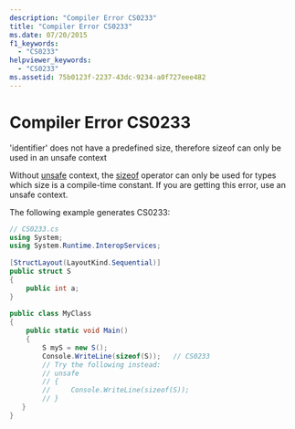 ```yaml
---
description: "Compiler Error CS0233"
title: "Compiler Error CS0233"
ms.date: 07/20/2015
f1_keywords: 
  - "CS0233"
helpviewer_keywords: 
  - "CS0233"
ms.assetid: 75b0123f-2237-43dc-9234-a0f727eee482
---
```

# Compiler Error CS0233
'identifier' does not have a predefined size, therefore sizeof can only be used in an unsafe context
  
 Without [unsafe](../keywords/unsafe.md) context, the [sizeof](../operators/sizeof.md) operator can only be used for types which size is a compile-time constant. If you are getting this error, use an unsafe context.
  
The following example generates CS0233:
  
```csharp  
// CS0233.cs  
using System;  
using System.Runtime.InteropServices;  
  
[StructLayout(LayoutKind.Sequential)]  
public struct S  
{  
    public int a;  
}  
  
public class MyClass  
{  
    public static void Main()  
    {  
        S myS = new S();  
        Console.WriteLine(sizeof(S));   // CS0233  
        // Try the following instead:  
        // unsafe
        // {
        //     Console.WriteLine(sizeof(S));
        // }
   }  
}  
```

